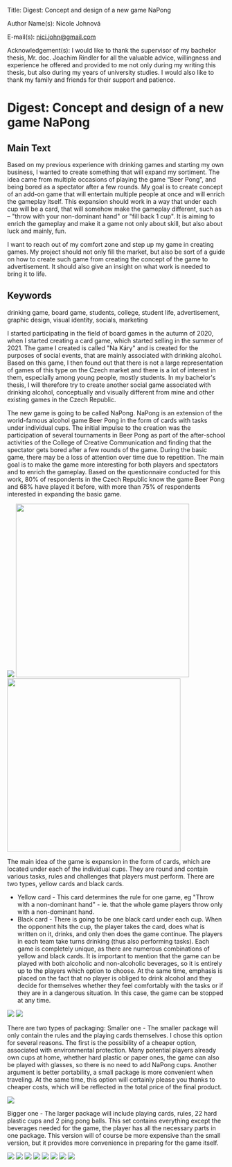 Title: Digest: Concept and design of a new game NaPong

Author Name(s): Nicole Johnová

E-mail(s): nici.john@gmail.com

Acknowledgement(s): I would like to thank the supervisor of my bachelor thesis, Mr. doc. Joachim Rindler for all the valuable advice, willingness and experience he offered and provided to me not only during my writing this thesis, but also during my years of university studies. I would also like to thank my family and friends for their support and patience.


# Digest: Concept and design of a new game NaPong


## Main Text

Based on my previous experience with drinking games and starting my own business, I wanted to create something that will expand my sortiment. The idea came from multiple occasions of playing the game “Beer Pong”, and being bored as a spectator after a few rounds. My goal is to create concept of an add-on game that will entertain multiple people at once and will enrich the gameplay itself. This expansion should work in a way that under each cup will be a card, that will somehow make the gameplay different, such as – "throw with your non-dominant hand" or "fill back 1 cup". It is aiming to enrich the gameplay and make it a game not only about skill, but also about luck and mainly, fun. 

I want to reach out of my comfort zone and step up my game in creating games. My project should not only fill the market, but also be sort of a guide on how to create such game from creating the concept of the game to advertisement. It should also give an insight on what work is needed to bring it to life. 

## Keywords

drinking game, board game, students, college, student life, advertisement, graphic design, visual identity, socials, marketing

I started participating in the field of board games in the autumn of 2020, when I started creating a card game, which started selling in the summer of 2021. The game I created is called "Na Káry" and is created for the purposes of social events, that are mainly associated with drinking alcohol. Based on this game, I then found out that there is not a large representation of games of this type on the Czech market and there is a lot of interest in them, especially among young people, mostly students. In my bachelor's thesis, I will therefore try to create another social game associated with drinking alcohol, conceptually and visually different from mine and other existing games in the Czech Republic.

The new game is going to be called NaPong. NaPong is an extension of the world-famous alcohol game Beer Pong in the form of cards with tasks under individual cups. The initial impulse to the creation was the participation of several tournaments in Beer Pong as part of the after-school activities of the College of Creative Communication and finding that the spectator gets bored after a few rounds of the game. During the basic game, there may be a loss of attention over time due to repetition. The main goal is to make the game more interesting for both players and spectators and to enrich the gameplay.
Based on the questionnaire conducted for this work, 80% of respondents in the Czech Republic know the game Beer Pong and 68% have played it before, with more than 75% of respondents interested in expanding the basic game.

<img src="img/Moodboard.png">
<img width="400" src="img/Logo_žluté_čtverec.png">  <img width="400" src="img/Logo_černé_čtverec.png">

The main idea of the game is expansion in the form of cards, which are located under each of the individual cups. They are round and contain various tasks, rules and challenges that players must perform. There are two types, yellow cards and black cards.
- Yellow card - This card determines the rule for one game, eg "Throw with a non-dominant hand" - ie. that the whole game players throw only with a non-dominant hand.
- Black card - There is going to be one black card under each cup. When the opponent hits the cup, the player takes the card, does what is written on it, drinks, and only then does the game continue. The players in each team take turns drinking (thus also performing tasks).
Each game is completely unique, as there are numerous combinations of yellow and black cards. It is important to mention that the game can be played with both alcoholic and non-alcoholic beverages, so it is entirely up to the players which option to choose. At the same time, emphasis is placed on the fact that no player is obliged to drink alcohol and they decide for themselves whether they feel comfortably with the tasks or if they are in a dangerous situation. In this case, the game can be stopped at any time.


<img src="img/Podtácky_čern=-Top2.png"> 
<img src="img/Podtácky_žluté-Top2.png">

There are two types of packaging:
Smaller one - The smaller package will only contain the rules and the playing cards themselves. I chose this option for several reasons. The first is the possibility of a cheaper option, associated with environmental protection. Many potential players already own cups at home, whether hard plastic or paper ones, the game can also be played with glasses, so there is no need to add NaPong cups. Another argument is better portability, a small package is more convenient when traveling. At the same time, this option will certainly please you thanks to cheaper costs, which will be reflected in the total price of the final product.

<img src="img/Krabička_malá.jpg"> 

Bigger one - The larger package will include playing cards, rules, 22 hard plastic cups and 2 ping pong balls. This set contains everything except the beverages needed for the game, the player has all the necessary parts in one package. This version will of course be more expensive than the small version, but it provides more convenience in preparing for the game itself.

<img src="img/Krabička_velká.jpg">
<img src="img/Pravidla_outside2.jpg"> 
<img src="img/Pravidla_inside2.jpg">


<img src="img/NP_Kelímek_3d_both2-Main.png">
<img src="img/Ig2.jpg"> 
<img src="img/phone+3ig posts2.jpg">
<img src="img/Underground_billboard.jpg">
<img src="img/Underground_3posters.jpg">
